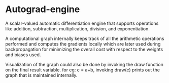 # Autograd-engine

A scalar-valued automatic differentiation engine that supports operations like addition, subtraction, multiplication, division, and exponentiation.

A computational graph internally keeps track of all the arithmetic operations performed and computes the gradients locally which are later used during backpropagation for minimizing the overall cost with respect to the weights and biases used.

Visualization of the graph could also be done by invoking the draw function on the final result variable. for eg: c = a+b, invoking draw(c) prints out the graph that is maintained internally.
